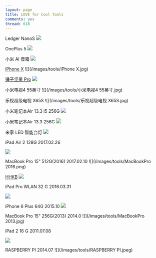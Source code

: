 ```yaml
---
layout: page
title: LOVE for Cool Tools
comments: yes
thread: 618
---
```


Ledger NanoS
![](/images/tools/NanoS.png)

OnePlus 5
![](/images/tools/OnePlus.jpeg)

小米 AI 音箱
![](/images/tools/小米AI音箱.jpeg) 

[iPhone X](https://www.apple.com/iphone-x/)
![](/images/tools/iPhone X.jpg)

[锤子坚果 Pro](http://www.smartisan.com/jianguopro/#/overview)
![](/images/tools/坚果Pro.jpeg)

小米电视4 55英寸
![](/images/tools/小米电视4 55英寸.jpg)

乐视超级电视 X65S
![](/images/tools/乐视超级电视 X65S.jpg)

小米笔记本Air 13.3 i5 256G
![](/images/tools/小米笔记本Air2.jpg)

小米笔记本Air 13.3 256G
![](/images/tools/小米笔记本Air.jpg)

米家 LED 智能台灯
![](/images/tools/小米智能台灯.jpg)


iPad Air 2 128G
2017.02.26

![](/images/tools/iPadAir2.jpg)


MacBook Pro 15" 512G(2016)
2017.02.10
![](/images/tools/MacBookPro 2016.png)

[HHKB](https://www.amazon.com/PFU-Hacking-Keyboard-Professional2-English/dp/B008GXQWOG)
![](/images/tools/HHKB.jpg)

iPad Pro WLAN 32 G
2016.03.31

![](/images/tools/iPadPro.png)

iPhone 6 Plus 64G
2015.10
![](/images/tools/iPhone6Plus.jpg)


MacBook Pro 15" 256G(2013)
2014.0
![](/images/tools/MacBookPro 2013.jpg)


iPad 2 16 G
2011.07.08

![](/images/tools/iPad2.jpg)

RASPBERRY PI
2014.07
![](/images/tools/RASPBERRY PI.jpeg)
